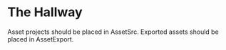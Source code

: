 The Hallway
===========

Asset projects should be placed in AssetSrc. Exported assets
should be placed in AssetExport.